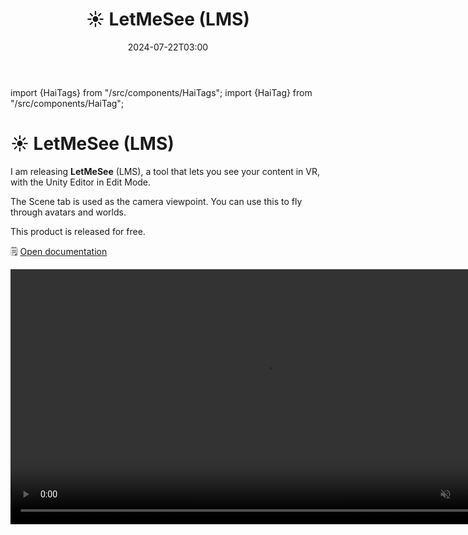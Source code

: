 ﻿---
title: ☀️ LetMeSee (LMS)
date: 2024-07-22T03:00
---
import {HaiTags} from "/src/components/HaiTags";
import {HaiTag} from "/src/components/HaiTag";

# ☀️ LetMeSee (LMS)

<HaiTags>
<HaiTag isUniversal={true} />
</HaiTags>

I am releasing **LetMeSee** (LMS), a tool that lets you see your content in VR, with the Unity Editor in Edit Mode.

The Scene tab is used as the camera viewpoint. You can use this to fly through avatars and worlds.

This product is released for free.

🗒️ [Open documentation](/docs/products/let-me-see)

<video controls muted width="816">
    <source src={require('/docs/products/let-me-see/img/let-me-see-showcase2-f.mp4').default}/>
</video>
